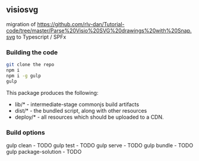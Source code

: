 ## visiosvg

migration of https://github.com/rlv-dan/Tutorial-code/tree/master/Parse%20Visio%20SVG%20drawings%20with%20Snap.svg to Typescript / SPFx

### Building the code

```bash
git clone the repo
npm i
npm i -g gulp
gulp
```

This package produces the following:

* lib/* - intermediate-stage commonjs build artifacts
* dist/* - the bundled script, along with other resources
* deploy/* - all resources which should be uploaded to a CDN.

### Build options

gulp clean - TODO
gulp test - TODO
gulp serve - TODO
gulp bundle - TODO
gulp package-solution - TODO

